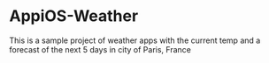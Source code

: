 # AppiOS-Weather
This is a sample project of weather apps with the current temp and a forecast of the next 5 days in city of Paris, France
